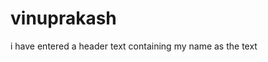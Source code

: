 # vinuprakash

































i have entered a header text containing my name as the text
